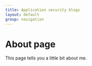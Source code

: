 ```yaml
---
title: Application security blogs
layout: default
group: navigation
---
```


# About page

This page tells you a little bit about me.